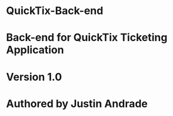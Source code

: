 # QuickTix-Back-end

# Back-end for QuickTix Ticketing Application

# Version 1.0

# Authored by Justin Andrade
